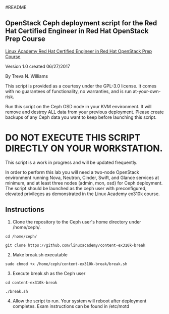 #README

## OpenStack Ceph deployment script for the Red Hat Certified Engineer in Red Hat OpenStack Prep Course
[Linux Academy Red Hat Certified Engineer in Red Hat OpenStack Prep
Course](https://linuxacademy.com/openstack/training/course/name/rhel-rhce-openstack)

Version 1.0 created 06/27/2017

 By Treva N. Williams

This script is provided as a courtesy under the GPL-3.0 license. It comes with
no guarantees of functionality, no warranties, and is run at-your-own-risk.

Run this script on the Ceph OSD node in your KVM environment. It will remove
and destroy ALL data from your previous deployment. Please create backups of
any Ceph data you want to keep before launching this script. 

# DO NOT EXECUTE THIS SCRIPT DIRECTLY ON YOUR WORKSTATION.

This script is a work in progress and will be updated frequently.

In order to perform this lab you will need a two-node OpenStack environment
running Nova, Neutron, Cinder, Swift, and Glance services at minimum, and at
least three nodes (admin, mon, osd) for Ceph deployment. The script should be
launched as the ceph user with preconfigured, elevated privileges as
demonstrated in the Linux Academy ex310k course. 

## Instructions

1. Clone the repository to the Ceph user's home directory under /home/ceph/. 

````
cd /home/ceph/

git clone https://github.com/linuxacademy/content-ex310k-break

````

2. Make break.sh executable

````
sudo chmod +x /home/ceph/content-ex310k-break/break.sh
````

3. Execute break.sh as the Ceph user

````
cd content-ex310k-break 

./break.sh
````
4. Allow the script to run. Your system will reboot after deployment
completes. Exam instructions can be found in /etc/motd
